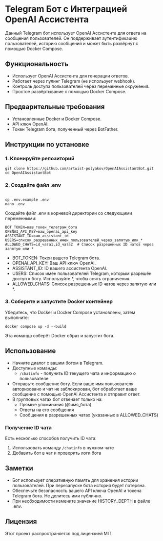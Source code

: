 # Telegram Бот с Интеграцией OpenAI Ассистента

Данный Telegram бот использует OpenAI Ассистента для ответа на сообщения пользователей. Он поддерживает аутентификацию пользователей, историю сообщений и может быть развёрнут с помощью Docker Compose.

## Функциональность

- Использует OpenAI Ассистента для генерации ответов.
- Работает через пулинг Telegram (не использует webhook).
- Контроль доступа пользователей через переменные окружения.
- Простое развёртывание с помощью Docker Compose.

## Предварительные требования

- Установленные Docker и Docker Compose.
- API ключ OpenAI.
- Токен Telegram бота, полученный через BotFather.

## Инструкции по установке

### 1. Клонируйте репозиторий

```
git clone https://github.com/artwist-polyakov/OpenAIAssistantBot.git
cd OpenAIAssistantBot
```

### 2. Создайте файл .env

```

cp .env.example .env
nano .env

```

Создайте файл .env в корневой директории со следующими переменными:

```
BOT_TOKEN=ваш_токен_телеграм_бота
OPENAI_API_KEY=ваш_openai_api_key
ASSISTANT_ID=ваш_assistant_id
USERS=список_разрешенных_имен_пользователей_через_запятую_или_*
ALLOWED_CHATS=id_чата1,id_чата2  # Список разрешенных ID чатов через запятую или *
```

- BOT_TOKEN: Токен вашего Telegram бота.
- OPENAI_API_KEY: Ваш API ключ OpenAI.
- ASSISTANT_ID: ID вашего ассистента OpenAI.
- USERS: Список имён пользователей Telegram, которым разрешён доступ к боту. Используйте *, чтобы снять ограничения.
- ALLOWED_CHATS: Список разрешенных ID чатов через запятую или *.

### 3. Соберите и запустите Docker контейнер

Убедитесь, что Docker и Docker Compose установлены, затем выполните:

```
docker compose up -d --build
```

Эта команда соберёт Docker образ и запустит бота.

## Использование

- Начните диалог с вашим ботом в Telegram.
- Доступные команды:
  - `/chatinfo` - получить ID текущего чата и информацию о пользователе
- Отправьте сообщение боту. Если ваше имя пользователя авторизовано и чат не заблокирован, бот обработает ваше сообщение с помощью OpenAI Ассистента и отправит ответ.
- В групповых чатах бот отвечает только на:
  - Прямые упоминания (@имя_бота)
  - Ответы на его сообщения
  - Сообщения в разрешенных чатах (указанных в ALLOWED_CHATS)

### Получение ID чата

Есть несколько способов получить ID чата:
1. Использовать команду `/chatinfo` в нужном чате
2. Добавить бот в чат и проверить логи бота

## Заметки

- Бот использует оперативную память для хранения истории пользователей. При перезапуске бота история будет потеряна.
- Обеспечьте безопасность вашего API ключа OpenAI и токена Telegram бота. Не делитесь ими публично.
- При необходимости измените значение HISTORY_DEPTH в файле .env.

## Лицензия

Этот проект распространяется под лицензией MIT.
